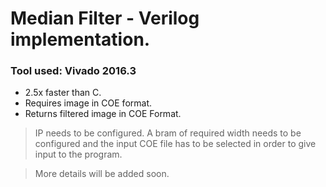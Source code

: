 # Median Filter - Verilog implementation.
### Tool used: Vivado 2016.3

- 2.5x faster than C.
- Requires image in COE format.
- Returns filtered image in COE Format.


> IP needs to be configured. A bram of required width needs to be configured and the input COE file has to be selected in order to give input to the program.

> More details will be added soon.
